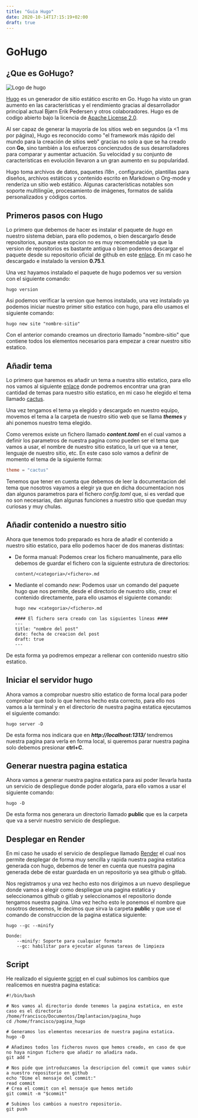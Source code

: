 ```yaml
---
title: "Guia Hugo"
date: 2020-10-14T17:15:19+02:00
draft: true
---
```



# GoHugo

## ¿Que es GoHugo?

![Logo de hugo](https://docs.altinn.studio/technology/hugo/hugo-logo.png?width=300 "Logo de Hugo")

[Hugo](https://gohugo.io/getting-started/quick-start/) es un generador de sitio estático escrito en Go. Hugo ha visto un gran aumento en las características y el rendimiento gracias al desarrollador principal actual Bjørn Erik Pedersen y otros colaboradores. Hugo es de codigo abierto bajo la licencia de [Apache License 2.0](https://en.wikipedia.org/wiki/Apache_License).

Al ser capaz de generar la mayoría de los sitios web en segundos (a <1 ms por página), Hugo es reconocido como "el framework más rápido del mundo para la creación de sitios web" gracias no solo a que se ha creado con **Go**, sino también a los esfuerzos concienzudos de sus desarrolladores para comparar y aumentar actuación. Su velocidad y su conjunto de características en evolución llevaron a un gran aumento en su popularidad.

Hugo toma archivos de datos, paquetes i18n , configuración, plantillas para diseños, archivos estáticos y contenido escrito en Markdown o Org-mode y renderiza un sitio web estático. Algunas características notables son soporte multilingüe, procesamiento de imágenes, formatos de salida personalizados y códigos cortos.

## Primeros pasos con Hugo

Lo primero que debemos de hacer es instalar el paquete de *hugo* en nuestro sistema debian, para ello podemos, o bien descargarlo desde repositorios, aunque esta opcion no es muy recomendable ya que la version de repositorios es bastante antigua o bien podemos descargar el paquete desde su repositorio oficial de github en este [enlace](https://github.com/gohugoio/hugo/releases). En mi caso he descargado e instalado la version **0.75.1**.

Una vez hayamos instalado el paquete de hugo podemos ver su version con el siguiente comando:

```shell
hugo version
```

Asi podemos verificar la version que hemos instalado, una vez instalado ya podemos iniciar nuestro primer sitio estatico con hugo, para ello usamos el siguiente comando:

```shell
hugo new site "nombre-sitio"
```

Con el anterior comando creamos un directorio llamado "nombre-sitio" que contiene todos los elementos necesarios para empezar a crear nuestro sitio estatico.

## Añadir tema

Lo primero que haremos es añadir un tema a nuestra sitio estatico, para ello nos vamos al siguiente [enlace](https://themes.gohugo.io/) donde podremos encontrar una gran cantidad de temas para nuestro sitio estatico, en mi caso he elegido el tema llamado [cactus](https://themes.gohugo.io/hugo-theme-cactus/). 

Una vez tengamos el tema ya elegido y descargado en nuestro equipo, movemos el tema a la carpeta de nuestro sitio web que se llama ***themes*** y ahi ponemos nuestro tema elegido.

Como veremos existe un fichero llamado ***content.toml*** en el cual vamos a definir los parametros de nuestra pagina como pueden ser el tema que vamos a usar, el nombre de nuestro sitio estatico, la url que va a tener, lenguaje de nuestro sitio, etc. En este caso solo vamos a definir de momento el tema de la siguiente forma:

```toml
theme = "cactus"
```

Tenemos que tener en cuenta que debemos de leer la documentacion del tema que nosotros vayamos a elegir ya que en dicha documentacion nos dan algunos parametros para el fichero *config.toml* que, si es verdad que no son necesarias, dan algunas funciones a nuestro sitio que quedan muy curiosas y muy chulas.

## Añadir contenido a nuestro sitio

Ahora que tenemos todo preparado es hora de añadir el contenido a nuestro sitio estatico, para ello podemos hacer de dos maneras distintas:

* De forma manual: Podemos crear los fichero manualmente, para ello debemos de guardar el fichero con la siguiente estrutura de directorios:
    ```shell
    content/<categoria>/<fichero>.md
    ```
* Mediante el comando *new*: Podemos usar un comando del paquete hugo que nos permite, desde el directorio de nuestro sitio, crear el contenido directamente, para ello usamos el siguiente comando:
    ```shell
    hugo new <categoria>/<fichero>.md

    #### El fichero sera creado con las siguientes lineas ####
    ---
    title: "nombre del post"
    date: fecha de creacion del post
    draft: true
    ---
    ```

De esta forma ya podremos empezar a rellenar con contenido nuestro sitio estatico.

## Iniciar el servidor hugo

Ahora vamos a comprobar nuestro sitio estatico de forma local para poder comprobar que todo lo que hemos hecho esta correcto, para ello nos vamos a la terminal y en el directorio de nuestra pagina estatica ejecutamos el siguiente comando:

```shell
hugo server -D
```

De esta forma nos indicara que en ***http://localhost:1313/*** tendremos nuestra pagina para verla en forma local, si queremos parar nuestra pagina solo debemos presionar **ctrl+C**.

## Generar nuestra pagina estatica

Ahora vamos a generar nuestra pagina estatica para asi poder llevarla hasta un servicio de despliegue donde poder alogarla, para ello vamos a usar el siguiente comando:

```shell
hugo -D
```

De esta forma nos generara un directorio llamado **public** que es la carpeta que va a servir nuestro servicio de despliegue.

## Desplegar en Render

En mi caso he usado el servicio de despliegue llamado [Render](https://render.com/) el cual nos permite desplegar de forma muy sencilla y rapida nuestra pagina estatica generada con hugo, debemos de tener en cuenta que nuestra pagina generada debe de estar guardada en un repositorio ya sea github o gitlab. 

Nos registramos y una vez hecho esto nos dirigimos a un nuevo despliegue donde vamos a elegir como despliegue una pagina estatica y seleccionamos github o gitlab y seleccionamos el repositorio donde tengamos nuestra pagina. Una vez hecho esto le ponemos el nombre que nosotros deseemos, le decimos que sirva la carpeta **public** y que use el comando de construccion de la pagina estatica siguiente:

```shell
hugo --gc --minify

Donde:
    --minify: Soporte para cualquier formato
    --gc: habilitar para ejecutar algunas tareas de limpieza
```

## Script

He realizado el siguiente [script](https://github.com/FranJaviMN/elementos-grado/blob/main/Implantacion/pagina-estatica/script-commit.sh) en el cual subimos los cambios que realicemos en nuestra pagina estatica:

```shell
#!/bin/bash

# Nos vamos al directorio donde tenemos la pagina estatica, en este caso es el directorio /home/francisco/Documentos/Implantacion/pagina_hugo
cd /home/francisco/pagina_hugo

# Generamos los elementos necesarios de nuestra pagina estatica.
hugo -D

# Añadimos todos los ficheros nuvos que hemos creado, en caso de que no haya ningun fichero que añadir no añadira nada.
git add *

# Nos pide que introduzcamos la descripcion del commit que vamos subir a nuestro repositorio en github
echo "Dime el mensaje del commit:"
read commit
# Crea el commit con el mensaje que hemos metido
git commit -m "$commit"

# Subimos los cambios a nuestro repositorio.
git push
```





